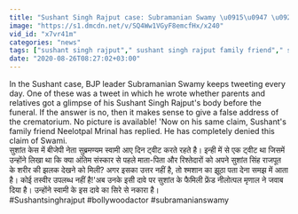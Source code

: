 ```yaml
---
title: "Sushant Singh Rajput case: Subramanian Swamy \u0915\u0947 \u0926\u093e\u0935\u0947 \u092a\u0930 \u0926\u094b\u0938\u094d\u0924 \u0928\u0947 \u092c\u0924\u093e\u0908 \u0938\u091a\u094d\u091a\u093e\u0908 \u0964 \u0935\u0928\u0907\u0902\u0921\u093f\u092f\u093e \u0939\u093f\u0902\u0926\u0940"
image: "https://s1.dmcdn.net/v/SQ4Ww1VGyF8emcfHx/x240"
vid_id: "x7vr41m"
categories: "news"
tags: ["sushant singh rajput"," sushant singh rajput family friend"," sushant singh rajput death"]
date: "2020-08-26T08:27:02+03:00"
---
```

In the Sushant case, BJP leader Subramanian Swamy keeps tweeting every day. One of these was a tweet in which he wrote whether parents and relatives got a glimpse of his Sushant Singh Rajput's body before the funeral. If the answer is no, then it makes sense to give a false address of the crematorium. No picture is available! 'Now on his same claim, Sushant's family friend Neelotpal Mrinal has replied. He has completely denied this claim of Swami.    <br>सुशांत केस में बीजेपी नेता सुब्रमण्यम स्वामी आए दिन ट्वीट करते रहते है। इन्ही में से एक ट्वीट था जिसमें उन्होंने लिखा था कि क्या अंतिम संस्कार से पहले माता-पिता और रिश्तेदारों को अपने सुशांत सिंह राजपूत के शरीर की झलक देखने को मिली? अगर इसका उत्तर नहीं है, तो श्मशान का झूठा पता देना समझ में आता है। कोई तस्वीर उपलब्ध नहीं है!'अब उनके इसी दावे पर सुशांत के फैमिली फ्रेंड नीलोत्पल मृणाल ने जवाब दिया है। उन्होंने स्वामी के इस दावे का सिरे से नकारा है।    <br>#Sushantsinghrajput #bollywoodactor #subramanianswamy
